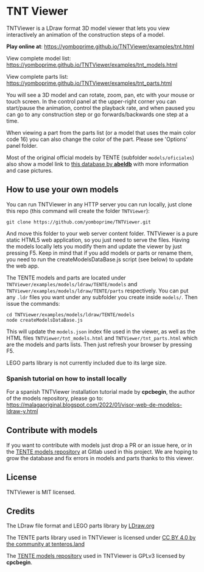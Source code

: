 # TNT Viewer
TNTViewer is a LDraw format 3D model viewer that lets you view interactively an animation of the construction steps of a model.

**Play online at**: https://yomboprime.github.io/TNTViewer/examples/tnt.html

View complete model list: https://yomboprime.github.io/TNTViewer/examples/tnt_models.html

View complete parts list: https://yomboprime.github.io/TNTViewer/examples/tnt_parts.html

You will see a 3D model and can rotate, zoom, pan, etc with your mouse or touch screen. In the control panel at the upper-right corner you can start/pause the animation, control the playback rate, and when paused you can go to any construction step or go forwards/backwards one step at a time.

When viewing a part from the parts list (or a model that uses the main color code 16) you can also change the color of the part. Please see 'Options' panel folder.

Most of the original official models by TENTE (subfolder ```models/oficiales```) also show a model link to [this database by **abeldb**](https://tente.spread.name/) with more information and case pictures.

## How to use your own models

You can run TNTViewer in any HTTP server you can run locally, just clone this repo (this command will create the folder ```TNTViewer```):

```shell
git clone https://github.com/yomboprime/TNTViewer.git
```

And move this folder to your web server content folder. TNTViewer is a pure static HTML5 web application, so you just need to serve the files. Having the models locally lets you modify them and update the viewer by just pressing F5. Keep in mind that if you add models or parts or rename them, you need to run the createModelsDataBase.js script (see below) to update the web app.

The TENTE models and parts are located under ```TNTViewer/examples/models/ldraw/TENTE/models``` and ```TNTViewer/examples/models/ldraw/TENTE/parts``` respectively. You can put any ```.ldr``` files you want under any subfolder you create inside ```models/```. Then issue the commands:

```shell
cd TNTViewer/examples/models/ldraw/TENTE/models
node createModelsDataBase.js
```

This will update the ```models.json``` index file used in the viewer, as well as the HTML files ```TNTViewer/tnt_models.html``` and ```TNTViewer/tnt_parts.html``` which are the models and parts lists. Then just refresh your browser by pressing F5.

LEGO parts library is not currently included due to its large size.

### Spanish tutorial on how to install locally

For a spanish TNTViewer installation tutorial made by **cpcbegin**, the author of the models repository, please go to: https://malagaoriginal.blogspot.com/2022/01/visor-web-de-modelos-ldraw-y.html

## Contribute with models

If you want to contribute with models just drop a PR or an issue here, or in the [TENTE models repository](https://gitlab.com/cpcbegin/tentemodels) at Gitlab used in this project. We are hoping to grow the database and fix errors in models and parts thanks to this viewer.

## License

TNTViewer is MIT licensed.

## Credits

The LDraw file format and LEGO parts library by [LDraw.org](https://www.LDraw.org)

The TENTE parts library used in TNTViewer is licensed under [CC BY 4.0 by the community at tenteros.land](http://tenteros.land/foro/viewtopic.php?f=47&t=154)

The [TENTE models repository](https://gitlab.com/cpcbegin/tentemodels) used in TNTViewer is GPLv3 licensed by **cpcbegin**.

